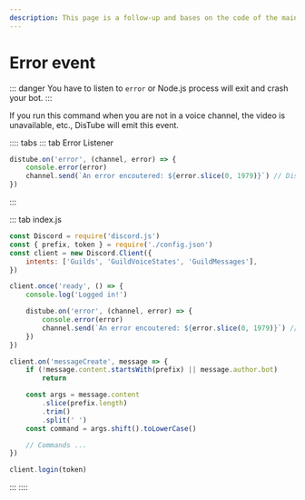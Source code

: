 ```yaml
---
description: This page is a follow-up and bases on the code of the main page.
---
```


# Error event

::: danger
You have to listen to `error` or Node.js process will exit and crash your bot.
:::

If you run this command when you are not in a voice channel, the video is unavailable, etc., DisTube will emit this event.

:::: tabs
::: tab Error Listener

```js
distube.on('error', (channel, error) => {
    console.error(error)
    channel.send(`An error encoutered: ${error.slice(0, 1979)}`) // Discord limits 2000 characters in a message
})
```

:::

::: tab index.js

```js
const Discord = require('discord.js')
const { prefix, token } = require('./config.json')
const client = new Discord.Client({
    intents: ['Guilds', 'GuildVoiceStates', 'GuildMessages'],
})

client.once('ready', () => {
    console.log('Logged in!')

    distube.on('error', (channel, error) => {
        console.error(error)
        channel.send(`An error encoutered: ${error.slice(0, 1979)}`) // Discord limits 2000 characters in a message
    })
})

client.on('messageCreate', message => {
    if (!message.content.startsWith(prefix) || message.author.bot)
        return

    const args = message.content
        .slice(prefix.length)
        .trim()
        .split(' ')
    const command = args.shift().toLowerCase()

    // Commands ...
})

client.login(token)
```

:::
::::
